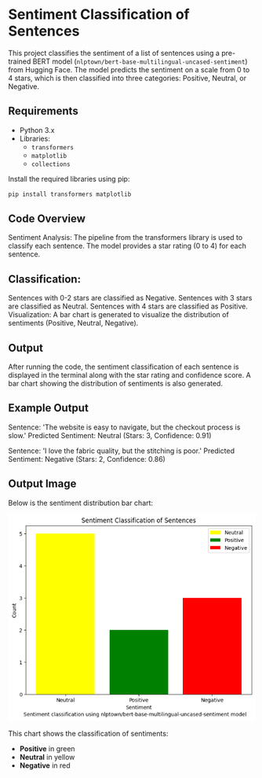 # Sentiment Classification of Sentences

This project classifies the sentiment of a list of sentences using a pre-trained BERT model (`nlptown/bert-base-multilingual-uncased-sentiment`) from Hugging Face. The model predicts the sentiment on a scale from 0 to 4 stars, which is then classified into three categories: Positive, Neutral, or Negative.

## Requirements

- Python 3.x
- Libraries:
  - `transformers`
  - `matplotlib`
  - `collections`
  
Install the required libraries using pip:
```bash
pip install transformers matplotlib
```
## Code Overview
Sentiment Analysis: The pipeline from the transformers library is used to classify each sentence. The model provides a star rating (0 to 4) for each sentence.

## Classification:

Sentences with 0-2 stars are classified as Negative.
Sentences with 3 stars are classified as Neutral.
Sentences with 4 stars are classified as Positive.
Visualization: A bar chart is generated to visualize the distribution of sentiments (Positive, Neutral, Negative).

## Output
After running the code, the sentiment classification of each sentence is displayed in the terminal along with the star rating and confidence score. A bar chart showing the distribution of sentiments is also generated.

## Example Output

Sentence: 'The website is easy to navigate, but the checkout process is slow.'
Predicted Sentiment: Neutral (Stars: 3, Confidence: 0.91)

Sentence: 'I love the fabric quality, but the stitching is poor.'
Predicted Sentiment: Negative (Stars: 2, Confidence: 0.86)

## Output Image

Below is the sentiment distribution bar chart:

![Sentiment Distribution](Task1.png)

This chart shows the classification of sentiments: 
- **Positive** in green
- **Neutral** in yellow
- **Negative** in red
